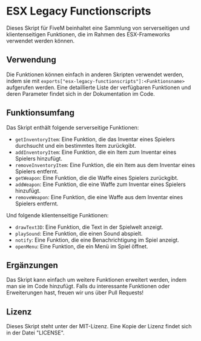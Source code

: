 # ESX Legacy Functionscripts

Dieses Skript für FiveM beinhaltet eine Sammlung von serverseitigen und klientenseitigen Funktionen, die im Rahmen des ESX-Frameworks verwendet werden können.

## Verwendung

Die Funktionen können einfach in anderen Skripten verwendet werden, indem sie mit `exports["esx-legacy-functionscripts"]:<Funktionsname>` aufgerufen werden. Eine detaillierte Liste der verfügbaren Funktionen und deren Parameter findet sich in der Dokumentation im Code.

## Funktionsumfang

Das Skript enthält folgende serverseitige Funktionen:

- `getInventoryItem`: Eine Funktion, die das Inventar eines Spielers durchsucht und ein bestimmtes Item zurückgibt.
- `addInventoryItem`: Eine Funktion, die ein Item zum Inventar eines Spielers hinzufügt.
- `removeInventoryItem`: Eine Funktion, die ein Item aus dem Inventar eines Spielers entfernt.
- `getWeapon`: Eine Funktion, die die Waffe eines Spielers zurückgibt.
- `addWeapon`: Eine Funktion, die eine Waffe zum Inventar eines Spielers hinzufügt.
- `removeWeapon`: Eine Funktion, die eine Waffe aus dem Inventar eines Spielers entfernt.

Und folgende klientenseitige Funktionen:

- `drawText3D`: Eine Funktion, die Text in der Spielwelt anzeigt.
- `playSound`: Eine Funktion, die einen Sound abspielt.
- `notify`: Eine Funktion, die eine Benachrichtigung im Spiel anzeigt.
- `openMenu`: Eine Funktion, die ein Menü im Spiel öffnet.

## Ergänzungen

Das Skript kann einfach um weitere Funktionen erweitert werden, indem man sie im Code hinzufügt. Falls du interessante Funktionen oder Erweiterungen hast, freuen wir uns über Pull Requests!

## Lizenz

Dieses Skript steht unter der MIT-Lizenz. Eine Kopie der Lizenz findet sich in der Datei "LICENSE".
